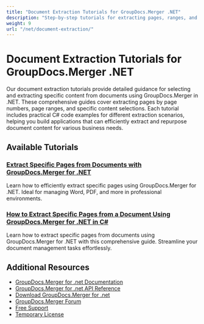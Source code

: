 ```yaml
---
title: "Document Extraction Tutorials for GroupDocs.Merger .NET"
description: "Step-by-step tutorials for extracting pages, ranges, and content from documents using GroupDocs.Merger for .NET."
weight: 9
url: "/net/document-extraction/"
---
```


# Document Extraction Tutorials for GroupDocs.Merger .NET

Our document extraction tutorials provide detailed guidance for selecting and extracting specific content from documents using GroupDocs.Merger in .NET. These comprehensive guides cover extracting pages by page numbers, page ranges, and specific content selections. Each tutorial includes practical C# code examples for different extraction scenarios, helping you build applications that can efficiently extract and repurpose document content for various business needs.

## Available Tutorials

### [Extract Specific Pages from Documents with GroupDocs.Merger for .NET](./extract-pages-groupdocs-merger-net/)
Learn how to efficiently extract specific pages using GroupDocs.Merger for .NET. Ideal for managing Word, PDF, and more in professional environments.

### [How to Extract Specific Pages from a Document Using GroupDocs.Merger for .NET in C#](./extract-pages-groupdocs-merger-dotnet-csharp/)
Learn how to extract specific pages from documents using GroupDocs.Merger for .NET with this comprehensive guide. Streamline your document management tasks effortlessly.

## Additional Resources

- [GroupDocs.Merger for .net Documentation](https://docs.groupdocs.com/merger/net/)
- [GroupDocs.Merger for .net API Reference](https://reference.groupdocs.com/merger/net/)
- [Download GroupDocs.Merger for .net](https://releases.groupdocs.com/merger/net/)
- [GroupDocs.Merger Forum](https://forum.groupdocs.com/c/merger)
- [Free Support](https://forum.groupdocs.com/)
- [Temporary License](https://purchase.groupdocs.com/temporary-license/)
